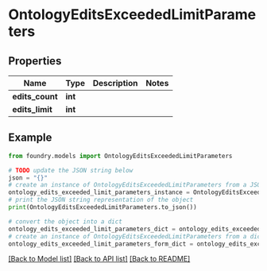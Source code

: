 # OntologyEditsExceededLimitParameters

## Properties

Name | Type | Description | Notes
------------ | ------------- | ------------- | -------------
**edits_count** | **int** |  |
**edits_limit** | **int** |  |

## Example

```python
from foundry.models import OntologyEditsExceededLimitParameters

# TODO update the JSON string below
json = "{}"
# create an instance of OntologyEditsExceededLimitParameters from a JSON string
ontology_edits_exceeded_limit_parameters_instance = OntologyEditsExceededLimitParameters.from_json(json)
# print the JSON string representation of the object
print(OntologyEditsExceededLimitParameters.to_json())

# convert the object into a dict
ontology_edits_exceeded_limit_parameters_dict = ontology_edits_exceeded_limit_parameters_instance.to_dict()
# create an instance of OntologyEditsExceededLimitParameters from a dict
ontology_edits_exceeded_limit_parameters_form_dict = ontology_edits_exceeded_limit_parameters.from_dict(ontology_edits_exceeded_limit_parameters_dict)
```

[\[Back to Model list\]](../README.md#documentation-for-models) [\[Back to API list\]](../README.md#documentation-for-api-endpoints) [\[Back to README\]](../README.md)
